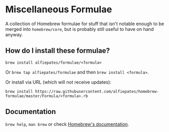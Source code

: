 # Miscellaneous Formulae

A collection of Homebrew formulae for stuff that isn't notable enough to be merged into `homebrew/core`, but is probably still useful to have on hand anyway. 

## How do I install these formulae?
`brew install alfiepates/formulae/<formula>`

Or `brew tap alfiepates/formulae` and then `brew install <formula>`.

Or install via URL (which will not receive updates):

```
brew install https://raw.githubusercontent.com/alfiepates/homebrew-formulae/master/Formula/<formula>.rb
```

## Documentation
`brew help`, `man brew` or check [Homebrew's documentation](https://docs.brew.sh).
